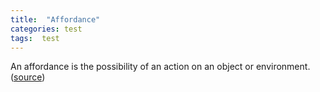 ```yaml
---
title:  "Affordance"
categories: test
tags:  test
---
```


An affordance is the possibility of an action on an object or environment. ([source](https://en.wikipedia.org/wiki/Affordance))
